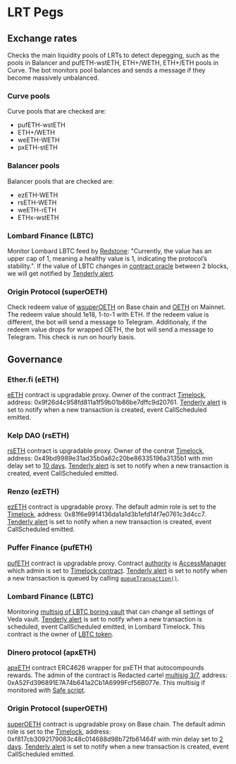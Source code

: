 # LRT Pegs

## Exchange rates

Checks the main liquidity pools of LRTs to detect depegging, such as the  pools in Balancer and pufETH-wstETH, ETH+/WETH, ETH+/ETH pools in Curve. The bot monitors pool balances and sends a message if they become massively unbalanced.

### Curve pools

Curve pools that are checked are:

- pufETH-wstETH
- ETH+/WETH
- weETH-WETH
- pxETH-stETH

### Balancer pools

Balancer pools that are checked are:

- ezETH-WETH
- rsETH-WETH
- weETH-rETH
- ETHx-wstETH

### Lombard Finance (LBTC)

Monitor Lombard LBTC feed by [Redstone](https://docs.redstone.finance/docs/data/lombard/): "Currently, the value has an upper cap of 1, meaning a healthy value is 1, indicating the protocol’s stability.". If the value of LBTC changes in [contract oracle](https://etherscan.io/address/0xb415eAA355D8440ac7eCB602D3fb67ccC1f0bc81) between 2 blocks, we will get notified by [Tenderly alert](https://dashboard.tenderly.co/yearn/sam/alerts/rules/eca272ef-979a-47b3-a7f0-2e67172889bb).

### Origin Protocol (superOETH)

Check redeem value of [wsuperOETH](https://basescan.org/address/0xDBFeFD2e8460a6Ee4955A68582F85708BAEA60A3#code) on Base chain and [OETH](https://etherscan.io/address/0x856c4Efb76C1D1AE02e20CEB03A2A6a08b0b8dC3#code) on Mainnet. The redeem value should 1e18, 1-to-1 with ETH. If the redeem value is different, the bot will send a message to Telegram. Additionaly, if the redeem value drops for wrapped OETH, the bot will send a message to Telegram. This check is run on hourly basis.

## Governance

### Ether.fi (eETH)

[eETH](https://etherscan.io/address/0x35fA164735182de50811E8e2E824cFb9B6118ac2) contract is upgradable proxy. Owner of the contract [Timelock](https://etherscan.io/address/0x35fA164735182de50811E8e2E824cFb9B6118ac2#readProxyContract#F10), address: 0x9f26d4c958fd811a1f59b01b86be7dffc9d20761. [Tenderly alert](https://dashboard.tenderly.co/yearn/sam/alerts/rules/9be6d06d-83a1-46be-bb1a-4bbaa813ef52) is set to notify when a new transaction is created, event CallScheduled emitted.

### Kelp DAO (rsETH)

[rsETH](https://etherscan.io/address/0xA1290d69c65A6Fe4DF752f95823fae25cB99e5A7#code) contract is upgradable proxy. Owner of the contrat [Timelock](https://etherscan.io/address/0x49bd9989e31ad35b0a62c20be86335196a3135b1), address: 0x49bd9989e31ad35b0a62c20be86335196a3135b1 with min delay set to [10 days](https://etherscan.io/address/0x49bd9989e31ad35b0a62c20be86335196a3135b1#readContract#F6). [Tenderly alert](https://dashboard.tenderly.co/yearn/sam/alerts/rules/c8108fff-b1f4-4cb0-abd3-c37ad541e6aa) is set to notify when a new transaction is created, event CallScheduled emitted.

### Renzo (ezETH)

[ezETH](https://etherscan.io/address/0xbf5495Efe5DB9ce00f80364C8B423567e58d2110#code) contract is upgradable proxy. The default admin role is set to the [Timelock](https://etherscan.io/address/0x4994EFc62101A9e3F885d872514c2dC7b3235849#readProxyContract#F17), address: 0x81f6e9914136da1a1d3b1efd14f7e0761c3d4cc7. [Tenderly alert](https://dashboard.tenderly.co/yearn/sam/alerts/rules/65153e56-1f79-45a2-8453-b61beeeab411) is set to notify when a new transaction is created, event CallScheduled emitted.

### Puffer Finance (pufETH)

[pufETH](https://etherscan.io/address/0xD9A442856C234a39a81a089C06451EBAa4306a72#readProxyContract) contract is upgradable proxy. Contract [authority](https://etherscan.io/address/0xD9A442856C234a39a81a089C06451EBAa4306a72#readProxyContract#F7) is [AccessManager](https://etherscan.io/address/0x8c1686069474410E6243425f4a10177a94EBEE11#code) which admin is set to [Timelock contract](https://etherscan.io/address/0x3C28B7c7Ba1A1f55c9Ce66b263B33B204f2126eA). [Tenderly alert](https://dashboard.tenderly.co/yearn/sam/alerts/rules/f6654146-08d0-4a83-917a-23233be2314e) is set to notify when a new transaction is queued by calling [`queueTransaction()`](https://etherscan.io/address/0x3C28B7c7Ba1A1f55c9Ce66b263B33B204f2126eA#writeContract#F5).

### Lombard Finance (LBTC)

Monitoring [multisig of LBTC boring vault](https://etherscan.io/address/0xb7cB7131FFc18f87eEc66991BECD18f2FF70d2af) that can change all settings of Veda vault. [Tenderly alert](https://dashboard.tenderly.co/yearn/sam/alerts/rules/271040e6-85bc-4103-bf05-094a9912961a) is set to notify when a new transaction is scheduled, event CallScheduled emitted, in Lombard Timelock. This contract is the owner of [LBTC token](https://etherscan.io/token/0x8236a87084f8B84306f72007F36F2618A5634494#readProxyContract#F18).

### Dinero protocol (apxETH)

[apxETH](https://etherscan.io/address/0xD664b74274DfEB538d9baC494F3a4760828B02b0) contract ERC4626 wrapper for pxETH that autocompounds rewards. The admin of the contract is Redacted cartel [multisig 3/7](https://app.safe.global/transactions/history?safe=eth%3A0xA52Fd396891E7A74b641a2Cb1A6999Fcf56B077e), address: 0xA52Fd396891E7A74b641a2Cb1A6999Fcf56B077e. This multisig if monitored with [Safe script](../safe/main.py#L200).

### Origin Protocol (superOETH)

[superOETH](https://basescan.org/address/0xDBFeFD2e8460a6Ee4955A68582F85708BAEA60A3#code) contract is upgradable proxy on Base chain. The default admin role is set to the [Timelock](https://basescan.org/address/0xdbfefd2e8460a6ee4955a68582f85708baea60a3#readProxyContract#F6), address: 0xf817cb3092179083c48c014688d98b72fb61464f with min delay set to [2 days](https://basescan.org/address/0xf817cb3092179083c48c014688d98b72fb61464f#readContract#F6). [Tenderly alert](https://dashboard.tenderly.co/yearn/sam/alerts/rules/12da72da-b69c-40c6-862a-9d88538be13c) is set to notify when a new transaction is created, event CallScheduled emitted.
